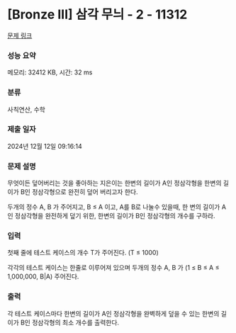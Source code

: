 # [Bronze III] 삼각 무늬 - 2 - 11312 

[문제 링크](https://www.acmicpc.net/problem/11312) 

### 성능 요약

메모리: 32412 KB, 시간: 32 ms

### 분류

사칙연산, 수학

### 제출 일자

2024년 12월 12일 09:16:14

### 문제 설명

<p>무엇이든 덮어버리는 것을 좋아하는 지은이는 한변의 길이가 A인 정삼각형을 한변의 길이가 B인 정삼각형으로 완전히 덮어 버리고자 한다. </p>

<p>두개의 정수 A, B 가 주어지고, B ≤ A 이고, A를 B로 나눌수 있을때, 한 변의 길이가 A인 정삼각형을 완전하게 덮기 위한, 한변의 길이가 B인 정삼각형의 개수를 구하라.</p>

### 입력 

 <p>첫째 줄에 테스트 케이스의 개수 T가 주어진다. (T ≤ 1000)</p>

<p>각각의 테스트 케이스는 한줄로 이루어져 있으며 두개의 정수 A, B 가 (1 ≤ B ≤ A ≤ 1,000,000, B|A) 주어진다.</p>

### 출력 

 <p>각 테스트 케이스마다 한변의 길이가 A인 정삼각형을 완벽하게 덮을 수 있는 한변의 길이가 B인 정삼각형의 최소 개수를 출력한다.</p>

